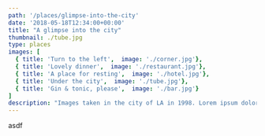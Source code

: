 ```yaml
---
path: '/places/glimpse-into-the-city'
date: '2018-05-18T12:34:00+00:00'
title: "A glimpse into the city"
thumbnail: ./tube.jpg
type: places
images: [
  { title: 'Turn to the left',  image: './corner.jpg'},
  { title: 'Lovely dinner',  image: './restaurant.jpg'},
  { title: 'A place for resting',  image: './hotel.jpg'},
  { title: 'Under the city',  image: './tube.jpg'},
  { title: 'Gin & tonic, please',  image: './bar.jpg'}
]
description: "Images taken in the city of LA in 1998. Lorem ipsum dolor sit amet, consectetur adipiscing elit. Nunc sit amet augue lorem. Pellentesque habitant morbi tristique senectus et netus et malesuada fames ac turpis egestas. Aenean cursus sem ligula, quis facilisis erat bibendum ut."
---
```

asdf